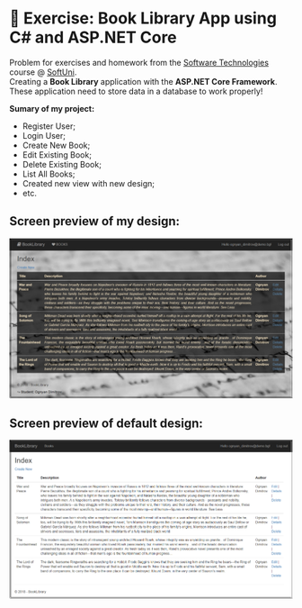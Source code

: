 # :triangular_ruler: Exercise: Book Library App using C# and ASP.NET Core

Problem for exercises and homework from the [Software Technologies](https://github.com/OgnyanDD/Software-Technologies) course @ [SoftUni](https://softuni.bg/).<br/>
Creating a **Book Library** application with the **ASP.NET Core Framework**.<br/>
These application need to store data in a database to work properly!<br/>

**Sumary of my project:**
*	Register User;
*	Login User;
*	Create New Book;
*	Edit Existing Book;
*	Delete Existing Book;
*	List All Books;
* Created new view with new design;
* etc.<br/>

## Screen preview of my design:
![My Design](https://github.com/OgnyanDD/Software-Technologies/blob/master/TF27.%20CSHARP%20ASP.NET%20MVC%20OVERVIEW.NET%20MVC%20OVERVIEW%20-%20EXERCISES/02.%20CSHARP%20BOOK%20LIBRARY/pic's/MyDesign.png)
<br/>
## Screen preview of default design:
![Default Design](https://github.com/OgnyanDD/Software-Technologies/blob/master/TF27.%20CSHARP%20ASP.NET%20MVC%20OVERVIEW.NET%20MVC%20OVERVIEW%20-%20EXERCISES/02.%20CSHARP%20BOOK%20LIBRARY/pic's/DefaultDesign.png)
